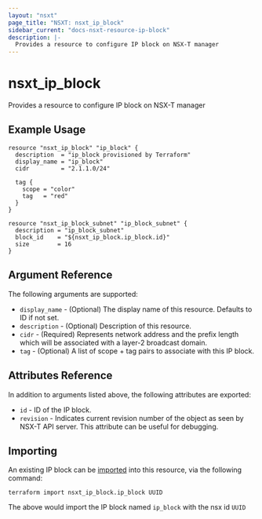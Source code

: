 ```yaml
---
layout: "nsxt"
page_title: "NSXT: nsxt_ip_block"
sidebar_current: "docs-nsxt-resource-ip-block"
description: |-
  Provides a resource to configure IP block on NSX-T manager
---
```


# nsxt_ip_block

Provides a resource to configure IP block on NSX-T manager

## Example Usage

```hcl
resource "nsxt_ip_block" "ip_block" {
  description  = "ip_block provisioned by Terraform"
  display_name = "ip_block"
  cidr         = "2.1.1.0/24"

  tag {
    scope = "color"
    tag   = "red"
  }
}

resource "nsxt_ip_block_subnet" "ip_block_subnet" {
  description = "ip_block_subnet"
  block_id    = "${nsxt_ip_block.ip_block.id}"
  size        = 16
}

```

## Argument Reference

The following arguments are supported:

* `display_name` - (Optional) The display name of this resource. Defaults to ID if not set.
* `description` - (Optional) Description of this resource.
* `cidr` - (Required) Represents network address and the prefix length which will be associated with a layer-2 broadcast domain.
* `tag` - (Optional) A list of scope + tag pairs to associate with this IP block.

## Attributes Reference

In addition to arguments listed above, the following attributes are exported:

* `id` - ID of the IP block.
* `revision` - Indicates current revision number of the object as seen by NSX-T API server. This attribute can be useful for debugging.


## Importing

An existing IP block can be [imported][docs-import] into this resource, via the following command:

[docs-import]: /docs/import/index.html

```
terraform import nsxt_ip_block.ip_block UUID
```

The above would import the IP block named `ip_block` with the nsx id `UUID`
